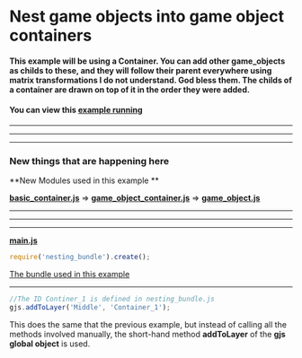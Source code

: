 [example]: http://diegomarquez.github.io/game/examples/game_object_nesting/index.html
[bundles]: ../resources/bundles
[bundle]: ../resources/bundles/nesting_bundle.js

[css]: ./main.css
[main]: ./main.js
[index]: ./index.html
[bootstrap]: ../src/bootstrap.js

[game_object]: ../../src/hierarchy/game_object.js
[renderer]: ../../src/components/rendering/renderer.js
[game_object_container]: ../../src/hierarchy/game_object_container.js

[basic_game_object]: ../resources/basic_game_object.js
[box_renderer]: ../resources/box_renderer.js
[basic_container]: ../resources/basic_container.js

# Nest game objects into game object containers 

#### This example will be using a Container. You can add other game_objects as childs to these, and they will follow their parent everywhere using matrix transformations I do not understand. God bless them. The childs of a container are drawn on top of it in the order they were added.

#### You can view this [example running][example]

**********
**********
**********

### New things that are happening here

**New Modules used in this example **

[**basic_container.js**][basic_container] => [**game_object_container.js**][game_object_container] => [**game_object.js**][game_object]

**********
**********
**********

[**main.js**][main]

```javascript
require('nesting_bundle').create();  
```
[The bundle used in this example][bundle]

**********

```javascript
//The ID Continer_1 is defined in nesting_bundle.js
gjs.addToLayer('Middle', 'Container_1');
```

This does the same that the previous example, but instead of calling all the methods involved manually, the short-hand method **addToLayer** of the **gjs global object** is used.

